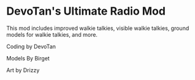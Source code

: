 # DevoTan's Ultimate Radio Mod

This mod includes improved walkie talkies, visible walkie talkies, ground models for walkie talkies, and more.

Coding by DevoTan

Models By Birget

Art by Drizzy
